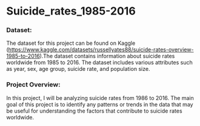 # Suicide_rates_1985-2016
 
 ### Dataset: 
 The dataset for this project can be found on Kaggle (https://www.kaggle.com/datasets/russellyates88/suicide-rates-overview-1985-to-2016).The dataset contains information about suicide rates worldwide from 1985 to 2016. The dataset includes various attributes such as year, sex, age group, suicide rate, and population size.
 
 
 ### Project Overview: 
  In this project, I will be analyzing suicide rates from 1986 to 2016. The main goal of this project is to identify any patterns or trends in the data that may be useful for understanding the factors that contribute to suicide rates worldwide.
 
 


